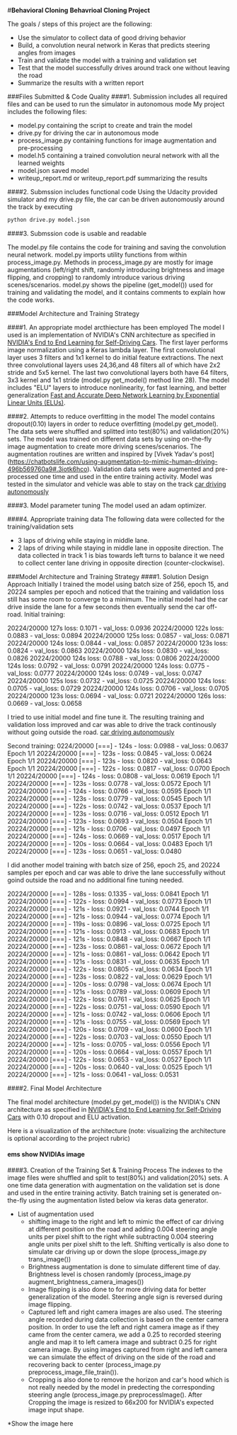 #**Behavioral Cloning** 
**Behavrioal Cloning Project**

The goals / steps of this project are the following:
* Use the simulator to collect data of good driving behavior
* Build, a convolution neural network in Keras that predicts steering angles from images
* Train and validate the model with a training and validation set
* Test that the model successfully drives around track one without leaving the road
* Summarize the results with a written report

[//]: # (Image References)

[image1]: ./examples/placeholder.png "Model Visualization"
[image2]: ./examples/placeholder.png "Grayscaling"
[image3]: ./examples/placeholder_small.png "Recovery Image"
[image4]: ./examples/placeholder_small.png "Recovery Image"
[image5]: ./examples/placeholder_small.png "Recovery Image"
[image6]: ./examples/placeholder_small.png "Normal Image"
[image7]: ./examples/placeholder_small.png "Flipped Image"

###Files Submitted & Code Quality
####1. Submission includes all required files and can be used to run the simulator in autonomous mode
My project includes the following files:
* model.py containing the script to create and train the model
* drive.py for driving the car in autonomous mode
* process_image.py containing functions for image augmentation and pre-processing
* model.h5 containing a trained convolution neural network with all the learned weights
* model.json saved model
* writeup_report.md or writeup_report.pdf summarizing the results

####2. Submssion includes functional code
Using the Udacity provided simulator and my drive.py file, the car can be driven autonomously around the track by executing 
```sh
python drive.py model.json
```
####3. Submssion code is usable and readable

The model.py file contains the code for training and saving the convolution neural network. model.py imports utility functions from within process_image.py. Methods in process_image.py are mostly for image augmentations (left/right shift, randomly introducing brightness and  image flipping, and cropping) to randomly introduce various driving scenes/scenarios. model.py shows the pipeline (get_model()) used for training and validating the model, and it contains comments to explain how the code works.

###Model Architecture and Training Strategy

####1. An appropriate model arcthiecture has been employed
The model I used is an implementation of NVIDIA's CNN architecture as specified in [NVIDIA's End to End Learning for Self-Driving Cars](https://arxiv.org/pdf/1604.07316v1.pdf).
The first layer performs image normalization using a Keras lambda layer. The first convolutional layer uses 3 filters and 1x1 kernel to do initial feature extractions. The next three convolutional layers uses 24,36,and 48 filters all of which have 2x2 stride and 5x5 kernel. The last two convolutional layers both have 64 filters, 3x3 kernel and 1x1 stride (model.py get_model() method line 28). The model includes "ELU" layers to introduce nonlinearity, for fast learning, and better generalization [Fast and Accurate Deep Network Learning by Exponential Linear Units (ELUs)](http://arxiv.org/abs/1511.07289). 


####2. Attempts to reduce overfitting in the model
The model contains dropout(0.10) layers in order to reduce overfitting (model.py get_model). 
The data sets were shuffled and splitted into test(80%) and validation(20%)  sets.
The model was trained on different data sets by using on-the-fly image augmentation to create more driving scenes/scenarios.
The augmentation routines are written and inspired by [Vivek Yadav's post] (https://chatbotslife.com/using-augmentation-to-mimic-human-driving-496b569760a9#.3iotk6hco). Validation data sets were augmented and pre-processed one time and used in the entire training activity. 
Model was tested in the simulator and vehicle was able to stay on the track [car driving autonomously](https://youtu.be/z3z2mb9RJAE)

####3. Model parameter tuning
The model used an adam optimizer. 

####4. Appropriate training data
The following data were collected for the training/validation sets 
* 3 laps of driving while staying in middle lane.
* 2 laps of driving while staying in middle lane in opposite direction.
  The data collected in track 1 is bias towards left turns to balance it we need to collect center lane driving in opposite      direction (counter-clockwise).

  
###Model Architecture and Training Strategy
####1. Solution Design Approach
Initially I trained the model using batch size of 256, epoch 15, and 20224 samples per epoch and noticed that the training and validation loss still has some room to converge to a minimum. The initial model had the car drive inside the lane for a few seconds then eventually send the car off-road. 
Initial training:

20224/20000  127s  loss: 0.1071 - val_loss: 0.0936
20224/20000  122s  loss: 0.0883 - val_loss: 0.0894
20224/20000  125s  loss: 0.0857 - val_loss: 0.0871
20224/20000  124s  loss: 0.0844 - val_loss: 0.0857
20224/20000  123s  loss: 0.0824 - val_loss: 0.0863
20224/20000  124s  loss: 0.0830 - val_loss: 0.0826
20224/20000  124s  loss: 0.0788 - val_loss: 0.0806
20224/20000  124s  loss: 0.0792 - val_loss: 0.0791
20224/20000  124s  loss: 0.0775 - val_loss: 0.0777
20224/20000  124s  loss: 0.0749 - val_loss: 0.0747
20224/20000  125s  loss: 0.0732 - val_loss: 0.0725
20224/20000  124s  loss: 0.0705 - val_loss: 0.0729
20224/20000  124s  loss: 0.0706 - val_loss: 0.0705
20224/20000  123s  loss: 0.0694 - val_loss: 0.0721
20224/20000  126s  loss: 0.0669 - val_loss: 0.0658

I tried to use initial model and fine tune it. The resulting training and validation loss improved and car was able to drive the track continously without going outside the road. [car driving autonomously](https://youtu.be/z3z2mb9RJAE)

Second training:
0224/20000 [===] - 124s - loss: 0.0988 - val_loss: 0.0637
Epoch 1/1
20224/20000 [===] - 123s - loss: 0.0845 - val_loss: 0.0624
Epoch 1/1
20224/20000 [===] - 123s - loss: 0.0820 - val_loss: 0.0643
Epoch 1/1
20224/20000 [===] - 122s - loss: 0.0817 - val_loss: 0.0700
Epoch 1/1
20224/20000 [===] - 124s - loss: 0.0808 - val_loss: 0.0619
Epoch 1/1
20224/20000 [===] - 123s - loss: 0.0778 - val_loss: 0.0572
Epoch 1/1
20224/20000 [===] - 124s - loss: 0.0766 - val_loss: 0.0595
Epoch 1/1
20224/20000 [===] - 123s - loss: 0.0779 - val_loss: 0.0545
Epoch 1/1
20224/20000 [===] - 122s - loss: 0.0742 - val_loss: 0.0537
Epoch 1/1
20224/20000 [===] - 123s - loss: 0.0716 - val_loss: 0.0512
Epoch 1/1
20224/20000 [===] - 123s - loss: 0.0693 - val_loss: 0.0504
Epoch 1/1
20224/20000 [===] - 121s - loss: 0.0706 - val_loss: 0.0497
Epoch 1/1
20224/20000 [===] - 124s - loss: 0.0669 - val_loss: 0.0517
Epoch 1/1
20224/20000 [===] - 120s - loss: 0.0664 - val_loss: 0.0483
Epoch 1/1
20224/20000 [===] - 123s - loss: 0.0651 - val_loss: 0.0480


I did another model training with batch size of 256, epoch 25, and 20224 samples per epoch and car was able to drive the lane successfully without goind outside the road and no additional fine tuning needed.

20224/20000 [===] - 128s - loss: 0.1335 - val_loss: 0.0841
Epoch 1/1
20224/20000 [===] - 122s - loss: 0.0994 - val_loss: 0.0773
Epoch 1/1
20224/20000 [===] - 121s - loss: 0.0921 - val_loss: 0.0744
Epoch 1/1
20224/20000 [===] - 121s - loss: 0.0944 - val_loss: 0.0774
Epoch 1/1
20224/20000 [===] - 119s - loss: 0.0896 - val_loss: 0.0725
Epoch 1/1
20224/20000 [===] - 121s - loss: 0.0913 - val_loss: 0.0683
Epoch 1/1
20224/20000 [===] - 121s - loss: 0.0848 - val_loss: 0.0667
Epoch 1/1
20224/20000 [===] - 123s - loss: 0.0861 - val_loss: 0.0672
Epoch 1/1
20224/20000 [===] - 121s - loss: 0.0861 - val_loss: 0.0642
Epoch 1/1
20224/20000 [===] - 121s - loss: 0.0831 - val_loss: 0.0635
Epoch 1/1
20224/20000 [===] - 122s - loss: 0.0805 - val_loss: 0.0634
Epoch 1/1
20224/20000 [===] - 123s - loss: 0.0822 - val_loss: 0.0629
Epoch 1/1
20224/20000 [===] - 120s - loss: 0.0798 - val_loss: 0.0674
Epoch 1/1
20224/20000 [===] - 121s - loss: 0.0789 - val_loss: 0.0609
Epoch 1/1
20224/20000 [===] - 122s - loss: 0.0761 - val_loss: 0.0625
Epoch 1/1
20224/20000 [===] - 122s - loss: 0.0751 - val_loss: 0.0590
Epoch 1/1
20224/20000 [===] - 121s - loss: 0.0742 - val_loss: 0.0606
Epoch 1/1
20224/20000 [===] - 121s - loss: 0.0755 - val_loss: 0.0569
Epoch 1/1
20224/20000 [===] - 120s - loss: 0.0709 - val_loss: 0.0600
Epoch 1/1
20224/20000 [===] - 122s - loss: 0.0703 - val_loss: 0.0550
Epoch 1/1
20224/20000 [===] - 121s - loss: 0.0705 - val_loss: 0.0556
Epoch 1/1
20224/20000 [===] - 120s - loss: 0.0664 - val_loss: 0.0557
Epoch 1/1
20224/20000 [===] - 122s - loss: 0.0653 - val_loss: 0.0527
Epoch 1/1
20224/20000 [===] - 120s - loss: 0.0640 - val_loss: 0.0525
Epoch 1/1
20224/20000 [===] - 121s - loss: 0.0641 - val_loss: 0.0531



####2. Final Model Architecture

The final model architecture (model.py get_model()) is the NVIDIA's CNN architecture as specified in [NVIDIA's End to End Learning for Self-Driving Cars](https://arxiv.org/pdf/1604.07316v1.pdf) with 0.10 dropout and ELU activation.

Here is a visualization of the architecture (note: visualizing the architecture is optional according to the project rubric)

#### ems show NVIDIAs image




####3. Creation of the Training Set & Training Process
The indexes to the image files were shuffled and split to test(80%) and validation(20%) sets. A one time data generation with augmentation on the validation set is done and used in the entire training activity. Batch training set is generated on-the-fly using the augmentation listed below via keras data generator. 

 * List of augmentation used
    - shifting image to the right and left to mimic the effect of car driving at different position on the road and adding 0.004 steering angle units per pixel shift to the right while subtracting 0.004 steering angle units per pixel shift to the left. Shifting vertically is also done to simulate car driving up or down the slope (process_image.py trans_image())
    - Brightness augmentation is done to simulate different time of day. Brightness level is chosen randomly (process_image.py augment_brightness_camera_images())
    - Image flipping is also done to for more driving data for better generalization of the model. Steering angle sign is reversed during image flipping.
    - Captured left and right camera images are also used. The steering angle recorded during data collection is based on the center camera position. In order to use the left and right camera image as if they came from the center camera, we add a 0.25 to recorded steering angle and map it to left camera image and subtract 0.25 for right camera image. By using images captured from right and left camera we can simulate the effect of driving on the side  of the road and recovering back to center (process_image.py preprocess_image_file_train()).
    - Cropping is also done to remove the horizon and car's hood which is not really needed by the model in predecting the corresponding steering angle (process_image.py preprocessImage(). After Cropping the image is resized to 66x200 for NVIDIA's expected image input shape.
 
 *Show the image here






